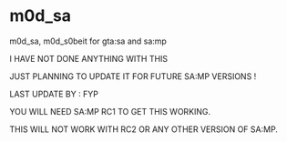 m0d_sa
======

m0d_sa, m0d_s0beit for gta:sa and sa:mp


I HAVE NOT DONE ANYTHING WITH THIS   

JUST PLANNING TO UPDATE IT FOR FUTURE SA:MP VERSIONS !   

LAST UPDATE BY : FYP  

YOU WILL NEED SA:MP RC1 TO GET THIS WORKING.  

THIS WILL NOT WORK WITH RC2 OR ANY OTHER VERSION OF SA:MP.  
